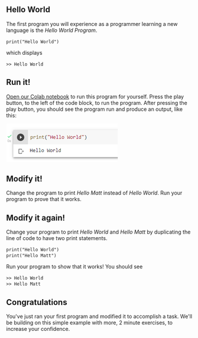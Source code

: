 ## Hello World

The first program you will experience as a programmer learning a new language is the _Hello World Program_.

```python3
print("Hello World")
```

which displays

```
>> Hello World
```

## Run it!

[Open our Colab notebook](https://colab.research.google.com/drive/1d53eHcuzkVFdg7OldKUdAe2-hgjU6OA6?usp=sharing) to run this program for yourself. Press the play button, to the left of the code block, to run the program. After pressing the play button, you should see the program run and produce an output, like this:

![Hello World Program in Google Colab](../img/hello-world/program-output.png "San Juan Mountains")

## Modify it!

Change the program to print _Hello Matt_ instead of _Hello World_.
Run your program to prove that it works.

## Modify it again!

Change your program to print _Hello World_ and _Hello Matt_ by duplicating the line of code to have two print statements.

```python3
print("Hello World")
print("Hello Matt")
```

Run your program to show that it works! You should see

```
>> Hello World
>> Hello Matt
```

## Congratulations

You've just ran your first program and modified it to accomplish a task. We'll be building on this simple example with more, 2 minute exercises, to increase your confidence.
